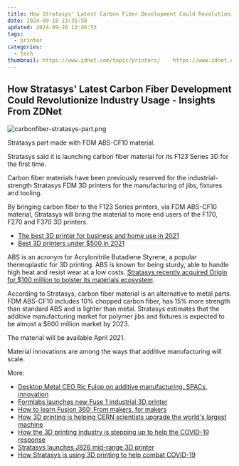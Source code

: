 ```yaml
---
title: How Stratasys' Latest Carbon Fiber Development Could Revolutionize Industry Usage - Insights From ZDNet
date: 2024-09-18 13:35:58
updated: 2024-09-20 12:46:53
tags:
  - printer
categories:
  - tech
thumbnail: https://www.zdnet.com/topic/printers/    https://www.zdnet.com/a/img/resize/c23ebfcf37ef430e4815e0495e0d7f8bc7a6934a/2021/02/12/b1a34dd9-4bfb-437d-a6bd-de03894dff29/carbonfiber-stratasys-part.png?width=170&height=128&fit=crop&format=pjpg&auto=webp
---
```


## How Stratasys' Latest Carbon Fiber Development Could Revolutionize Industry Usage - Insights From ZDNet

![carbonfiber-stratasys-part.png](https://www.zdnet.com/a/img/resize/94c9dcc602add612070f540b9fb6ba61634be3e3/2021/02/12/b1a34dd9-4bfb-437d-a6bd-de03894dff29/carbonfiber-stratasys-part.png?auto=webp&width=740)

Stratasys part made with FDM ABS-CF10 material.

Stratasys said it is launching carbon fiber material for its F123 Series 3D for the first time. 

Carbon fiber materials have been previously reserved for the industrial-strength Stratasys FDM 3D printers for the manufacturing of jibs, fixtures and tooling. 

By bringing carbon fiber to the F123 Series printers, via FDM ABS-CF10 material, Stratasys will bring the material to more end users of the F170, F270 and F370 3D printers. 

* [The best 3D printer for business and home use in 2021](https://www.zdnet.com/article/best-3d-printer/)
* [Best 3D printers under $500 in 2021](https://www.zdnet.com/article/best-3d-printer-under-500-for-beginners/)

ABS is an acronym for Acrylonitrile Butadiene Styrene, a popular thermoplastic for 3D printing. ABS is known for being sturdy, able to handle high heat and resist wear at a low costs. [Stratasys recently acquired Origin for $100 million to bolster its materials ecosystem](https://www.zdnet.com/article/stratasys-acquires-3d-printing-startup-origin-for-100-million/). 

According to Stratasys, carbon fiber material is an alternative to metal parts. FDM ABS-CF10 includes 10% chopped carbon fiber, has 15% more strength than standard ABS and is lighter than metal. Stratasys estimates that the additive manufacturing market for polymer jibs and fixtures is expected to be almost a $600 million market by 2023\. 

The material will be available April 2021.

Material innovations are among the ways that additive manufacturing will scale. 

More:

* [Desktop Metal CEO Ric Fulop on additive manufacturing, SPACs, innovation](https://www.zdnet.com/article/desktop-metal-ceo-ric-fulop-on-additive-manufacturing-spacs-innovation/)
* [Formlabs launches new Fuse 1 industrial 3D printer](https://www.zdnet.com/article/formlabs-launches-new-fuse-1-industrial-3d-printer/)
* [How to learn Fusion 360: From makers, for makers](https://www.zdnet.com/article/how-to-learn-fusion-360-from-makers-for-makers/)
* [How 3D printing is helping CERN scientists upgrade the world's largest machine](https://www.zdnet.com/article/how-3d-printing-is-now-helping-cern-scientists-upgrade-the-worlds-largest-machine/)
* [How the 3D printing industry is stepping up to help the COVID-19 response](https://www.zdnet.com/article/how-the-3d-printing-industry-is-stepping-up-to-help-the-covid-19-response/)
* [Stratasys launches J826 mid-range 3D printer](https://www.zdnet.com/article/stratasys-launches-j826-mid-range-3d-printer/)
* [How Stratasys is using 3D printing to help combat COVID-19](https://www.zdnet.com/video/how-stratasys-is-using-3d-printing-to-help-combat-covid-19/)

<ins class="adsbygoogle"
     style="display:block"
     data-ad-format="autorelaxed"
     data-ad-client="ca-pub-7571918770474297"
     data-ad-slot="1223367746"></ins>



<ins class="adsbygoogle"
     style="display:block"
     data-ad-client="ca-pub-7571918770474297"
     data-ad-slot="8358498916"
     data-ad-format="auto"
     data-full-width-responsive="true"></ins>
